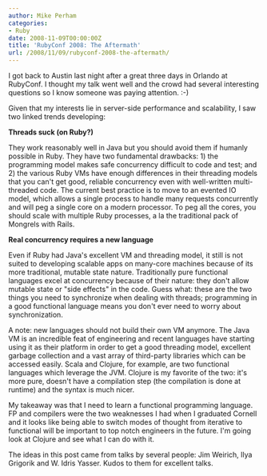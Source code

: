```yaml
---
author: Mike Perham
categories:
- Ruby
date: 2008-11-09T00:00:00Z
title: 'RubyConf 2008: The Aftermath'
url: /2008/11/09/rubyconf-2008-the-aftermath/
---
```


I got back to Austin last night after a great three days in Orlando at RubyConf. I thought my talk went well and the crowd had several interesting questions so I know someone was paying attention. :-)

Given that my interests lie in server-side performance and scalability, I saw two linked trends developing:

**Threads suck (on Ruby?)**

They work reasonably well in Java but you should avoid them if humanly possible in Ruby. They have two fundamental drawbacks: 1) the programming model makes safe concurrency difficult to code and test; and 2) the various Ruby VMs have enough differences in their threading models that you can't get good, reliable concurrency even with well-written multi-threaded code. The current best practice is to move to an evented IO model, which allows a single process to handle many requests concurrently and will peg a single core on a modern processor. To peg all the cores, you should scale with multiple Ruby processes, a la the traditional pack of Mongrels with Rails.

**Real concurrency requires a new language**

Even if Ruby had Java's excellent VM and threading model, it still is not suited to developing scalable apps on many-core machines because of its more traditional, mutable state nature. Traditionally pure functional languages excel at concurrency because of their nature: they don't allow mutable state or "side effects" in the code. Guess what: these are the two things you need to synchronize when dealing with threads; programming in a good functional language means you don't ever need to worry about synchronization.

A note: new languages should not build their own VM anymore. The Java VM is an incredible feat of engineering and recent languages have starting using it as their platform in order to get a good threading model, excellent garbage collection and a vast array of third-party libraries which can be accessed easily. Scala and Clojure, for example, are two functional languages which leverage the JVM. Clojure is my favorite of the two: it's more pure, doesn't have a compilation step (the compilation is done at runtime) and the syntax is much nicer.

My takeaway was that I need to learn a functional programming language. FP and compilers were the two weaknesses I had when I graduated Cornell and it looks like being able to switch modes of thought from iterative to functional will be important to top notch engineers in the future. I'm going look at Clojure and see what I can do with it.

The ideas in this post came from talks by several people: Jim Weirich, Ilya Grigorik and W. Idris Yasser. Kudos to them for excellent talks.

